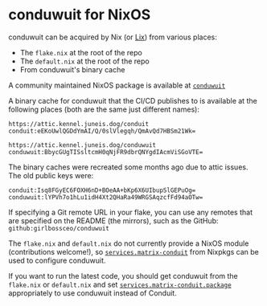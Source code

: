 # conduwuit for NixOS

conduwuit can be acquired by Nix (or [Lix][lix]) from various places:

* The `flake.nix` at the root of the repo
* The `default.nix` at the root of the repo
* From conduwuit's binary cache

A community maintained NixOS package is available at [`conduwuit`](https://search.nixos.org/packages?channel=unstable&show=conduwuit&from=0&size=50&sort=relevance&type=packages&query=conduwuit)

A binary cache for conduwuit that the CI/CD publishes to is available at the
following places (both are the same just different names):

```
https://attic.kennel.juneis.dog/conduit
conduit:eEKoUwlQGDdYmAI/Q/0slVlegqh/QmAvQd7HBSm21Wk=

https://attic.kennel.juneis.dog/conduwuit
conduwuit:BbycGUgTISsltcmH0qNjFR9dbrQNYgdIAcmViSGoVTE=
```

The binary caches were recreated some months ago due to attic issues. The old public
keys were:

```
conduit:Isq8FGyEC6FOXH6nD+BOeAA+bKp6X6UIbupSlGEPuOg=
conduwuit:lYPVh7o1hLu1idH4Xt2QHaRa49WRGSAqzcfFd94aOTw=
```


If specifying a Git remote URL in your flake, you can use any remotes that
are specified on the README (the mirrors), such as the GitHub: `github:girlbossceo/conduwuit`

The `flake.nix` and `default.nix` do not currently provide a NixOS module (contributions
welcome!), so [`services.matrix-conduit`][module] from Nixpkgs can be used to configure
conduwuit.

If you want to run the latest code, you should get conduwuit from the `flake.nix`
or `default.nix` and set [`services.matrix-conduit.package`][package]
appropriately to use conduwuit instead of Conduit.


[lix]: https://lix.systems/
[module]: https://search.nixos.org/options?channel=unstable&query=services.matrix-conduit
[package]: https://search.nixos.org/options?channel=unstable&query=services.matrix-conduit.package

